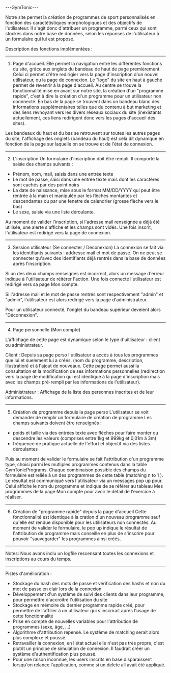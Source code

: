 ﻿---GymTonic---

Notre site permet la création de programmes de sport personnalisés en fonction des caractétistiques morphologiques
et des objectifs de l'utilisateur. Il s'agit donc d'attribuer un programme, parmi ceux qui sont stockés dans
notre base de données, selon les réponses de l'utilisateur à un formulaire qui lui est proposé.

Description des fonctions implémentées :

----------------------------------------------------------

1) Page d'accueil. 
Elle permet la navigation entre les différentes fonctions du site, grâce aux onglets du bandeau de haut de page premièrement.
Celui ci permet d'être redirigier vers la page d'inscription d'un nouvel utilisateur, ou la page de connexion. Le "logo"
du site en haut à gauche permet de revenrir à la page d'accueil.
Au centre se trouve la fonctionnalité mise en avant sur notre site, la création d'un "programme rapide", c'est à dire la
création d'un programme pour un utilisateur non connnecté.
En bas de la page se trouvent dans un bandeau blanc des informations supplémentaires telles que du contenu à but marketing
et des liens revnoyant vers les divers réseaux sociaux du site (inexistants actuellement, ces liens redirigent donc vers
les pages d'accueil des sites).

Les bandeaux du haut et du bas se retrouvent sur toutes les autres pages du site, l'affichage des onglets (bandeau du haut)
est celà dit dynamque en fonction de la page sur laquelle on se trouve et de l'état de connexion.

----------------------------------------------------------

2) L'inscription
Un formulaire d'inscription doit être rempli. Il comporte la saisie des champs suivants :
- Prénom, nom, mail, saisis dans une entrée texte
- Le mot de passe, saisi dans une entrée texte mais dont les caractères sont cachés par des point noirs
- La date de naissance, mise sous le format MM/DD/YYYY qui peut être rentrée à la main et manipulée par 
les flèches montantes et descendantes ou par une fenetre de calendrier (grosse flèche vers le bas)
- Le sexe, saisie via une liste déroulante.

Au moment de valider l'inscription, si l'adresse mail renseignée a déjà été utilisée, 
une alerte s'affiche et les champs sont vidés. Une fois inscrit, l'utilisateur est redirigé vers la page de connexion.

----------------------------------------------------------

3) Session utilisateur (Se connecter / Déconexion)
La connexion se fait via les identifiants suivants : addresse mail et mot de passe.
On ne peut se connecter qu'avec des identifiants déjà rentrés dans la base de données après l'inscription.

Si un des deux champs renseignés est incorrect, alors un message d'erreur indique à l'utilisateur de réitérer
l'action. Une fois connecté l'utilisateur est redirigé vers sa page Mon compte.

Si l'adresse mail et le mot de passe rentrés sont respectivement "admin" et "admin", l'utilisateur est alors redirigé vers
la page d'administrateur.

Pour un utilisateur connecté, l'onglet du bandeau supérieur deveient alors "Déconnexion".

----------------------------------------------------------

4) Page personnelle (Mon compte)

L'affichage de cette page est dynamique selon le type d'uitlisateur : client ou administrateur.

Client :
Depuis sa page perso l'utilisateur a accès à tous les programmes que lui et suelement lui a créés.
(nom du programme, description, illustration) et à l'ajout de nouveaux. Cette page permet aussi la consultation 
et la modification de ses informations personnelles (redirection vers la page de modification qui est identique 
à la page d'inscription mais avec les champs pré-rempli par les informations de l'utilisateur).

Administrateur :
Affichage de la liste des personnes inscrites et de leur informations.

----------------------------------------------------------

5) Création de programme depuis la page perso
L'utilisateur se voit demander de remplir un formulaire de création de programme
Les champs suivants doivent être renseignés :
- poids et taille via des entrées texte avec flèches pour faire monter ou descendre les valeurs (comprises entre 1kg et 999kg
et 0,01m à 3m)
- fréquence de pratique actuelle de l'effort et objectif via des listes déroulantes

Puis au moment de valider le formulaire se fait l'attribution d'un programme type, choisi parmi les mutliples programmes
contenus dans la table GymTonicPrograms. Chaque combinaison possible des champs du formulaire est reliée à un des
programmes de cette table (matching n to 1 ).
Le résultat est communiqué vers l'utilisateur via un messages pop up pour. Celui affiche le nom du programme et indique de se
référer au tableau Mes programmes de la page Mon compte pour avoir le détail de l'exercice à réaliser. 

----------------------------------------------------------

6) Création de "programme rapide" depuis la page d'accueil
Cette fonctionnalité est identique à la cration d'un nouveau programme sauf qu'elle est rendue disponible pour les utilisateurs
non connectés. Au moment de valider le formulaire, le pop up indique le résultat de l'attribution de programme mais conseille
en plus de s'inscrire pour pouvoir "sauvegarder" les programmes ainsi créés. 

----------------------------------------------------------

Notes: Nous avons inclu un logfile rescensant toutes les connexions et inscriptions au cours du temps.

----------------------------------------------------------

Pistes d'amélioration :
- Stockage du hash des mots de passe et vérification des hashs et non du mot de passe en clair lors de la connexion
- Développement d'un système de suivi des clients dans leur programme, pour permettre d'accroitre l'utilisation du site
- Stockage en mémoire du dernier programme rapide créé, pour permettre de l'affilier à un utilisateur qui s'inscrirait
après l'usage de cette fonctionnalité
- Prise en compte de nouvelles variables pour l'attribution de programmes (sexe, âge, ...)
- Algorithme d'attribution repensé. Le système de matching serait alors plus complexe et poussé.
- Retravailler la connexion, en l'état actuel elle n'est pas très propre, c'est plutôt un principe de simulation de connexion.
Il faudrait créer un système d'authentification plus poussé.
- Pour une raison inconnue, les users inscrits en base disparaissent lorsqu'on relance l'application, comme si un delete all avait été appliqué.

